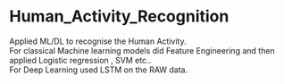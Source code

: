 # Human_Activity_Recognition
Applied ML/DL to recognise the Human Activity. </br>
For classical Machine learning models did Feature Engineering and then applied Logistic regression , SVM etc..</br>
For Deep Learning used LSTM on the RAW data.
